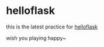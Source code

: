 # helloflask

this is the latest practice for [helloflask](https://tutorial.helloflask.com/)

wish you playing happy~